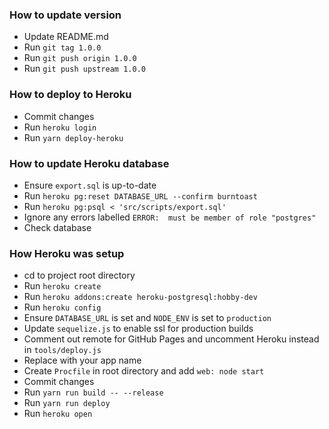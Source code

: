 ### How to update version
* Update README.md
* Run `git tag 1.0.0`
* Run `git push origin 1.0.0`
* Run `git push upstream 1.0.0`


### How to deploy to Heroku
* Commit changes
* Run `heroku login`
* Run `yarn deploy-heroku`


### How to update Heroku database
* Ensure `export.sql` is up-to-date
* Run `heroku pg:reset DATABASE_URL --confirm burntoast`
* Run `heroku pg:psql < 'src/scripts/export.sql'`
* Ignore any errors labelled `ERROR:  must be member of role "postgres"`
* Check database


### How Heroku was setup
* cd to project root directory
* Run `heroku create`
* Run `heroku addons:create heroku-postgresql:hobby-dev`
* Run `heroku config`
* Ensure `DATABASE_URL` is set and `NODE_ENV` is set to `production`
* Update `sequelize.js` to enable ssl for production builds
* Comment out remote for GitHub Pages and uncomment Heroku instead in `tools/deploy.js`
* Replace <app> with your app name
* Create `Procfile` in root directory and add `web: node start`
* Commit changes
* Run `yarn run build -- --release`
* Run `yarn run deploy`
* Run `heroku open`
